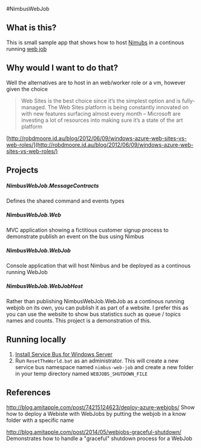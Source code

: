 #NimbusWebJob

## What is this?
This is small sample app that shows how to host [Nimubs](https://github.com/NimbusAPI/Nimbus) in a continous running [web job](http://www.hanselman.com/blog/IntroducingWindowsAzureWebJobs.aspx)

## Why would I want to do that?
Well the alternatives are to host in an web/worker role or a vm, however given the choice
> Web Sites is the best choice since it’s the simplest option and is fully-managed. The Web Sites platform is being constantly innovated on with new features surfacing almost every month – Microsoft are investing a lot of resources into making sure it’s a state of the art platform

[http://robdmoore.id.au/blog/2012/06/09/windows-azure-web-sites-vs-web-roles/](http://robdmoore.id.au/blog/2012/06/09/windows-azure-web-sites-vs-web-roles/)

## Projects

##### NimbusWebJob.MessageContracts
Defines the shared command and events types

##### NimbusWebJob.Web
MVC application showing a fictitious customer signup process to demonstrate publish an event on the bus using Nimbus

##### NimbusWebJob.WebJob
Console application that will host Nimbus and be deployed as a continous running WebJob

##### NimbusWebJob.WebJobHost
Rather than publishing NimbusWebJob.WebJob as a continous running webjob on its own, you can publish it as part of a website. 
I prefer this as you can use the website to show bus statistics such as queue / topics names and counts. This project is a demonstration of this.

## Running locally

1. [Install Service Bus for Windows Server](https://msdn.microsoft.com/en-us/library/dn282152.aspx)
2. Run `ResetTheWorld.bat` as an administrator. This will create a new service bus namespace named `nimbus-web-job` and create a new folder in your temp directory named `WEBJOBS_SHUTDOWN_FILE`

## References

http://blog.amitapple.com/post/74215124623/deploy-azure-webjobs/
Show how to deploy a Webiste with WebJobs by putting the webjob in a know folder with a specific name

http://blog.amitapple.com/post/2014/05/webjobs-graceful-shutdown/
Demonstrates how to handle a "graceful" shutdown process for a WebJob 
